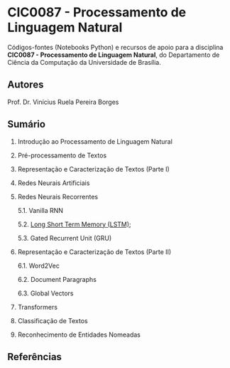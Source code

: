 # CIC0087 - Processamento de Linguagem Natural

Códigos-fontes (Notebooks Python) e recursos de apoio para a disciplina **CIC0087 - Processamento de Linguagem Natural**, do Departamento de Ciência da Computação da Universidade de Brasília. 

## Autores

Prof. Dr. Vinícius Ruela Pereira Borges

## Sumário

1. Introdução ao Processamento de Linguagem Natural

2. Pré-processamento de Textos

3. Representação e Caracterização de Textos (Parte I)

4. Redes Neurais Artificiais

5. Redes Neurais Recorrentes

   5.1. Vanilla RNN
   
   5.2. [Long Short Term Memory (LSTM)](https://github.com/viniciusrpb/natural_language_processing/blob/main/lstm_imdb_classification.ipynb);
   
   5.3. Gated Recurrent Unit (GRU)

6. Representação e Caracterização de Textos (Parte II)

   6.1. Word2Vec
   
   6.2. Document Paragraphs
   
   6.3. Global Vectors

 
7. Transformers

8. Classificação de Textos

9. Reconhecimento de Entidades Nomeadas


## Referências




